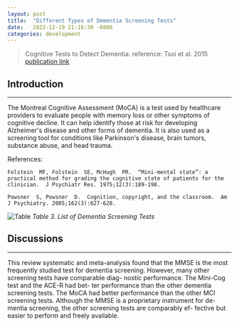```yaml
---
layout: post
title:  "Different Types of Dementia Screening Tests"
date:   2022-12-19 21:16:30 -0800
categories: development
---
```


> Cognitive Tests to Detect Dementia.
reference: Tsoi et al. 2015 [publication link](https://jamanetwork.com/journals/jamainternalmedicine/fullarticle/2301149)

## Introduction

---
The Montreal Cognitive Assessment (MoCA) is a test used by healthcare providers to evaluate people with memory loss or other symptoms of cognitive decline. It can help identify those at risk for developing Alzheimer's disease and other forms of dementia. It is also used as a screening tool for conditions like Parkinson's disease, brain tumors, substance abuse, and head trauma.

References:

`Folstein  MF, Folstein  SE, McHugh  PR.  “Mini-mental state”: a practical method for grading the cognitive state of patients for the clinician.  J Psychiatr Res. 1975;12(3):189-198.`

`Powsner  S, Powsner  D.  Cognition, copyright, and the classroom.  Am J Psychiatry. 2005;162(3):627-628.`

![Table](https://res.cloudinary.com/dbr983cqh/image/upload/v1671515743/Tsoi_Table_fxtidg.png)
*Table 3. List of Dementia Screening Tests*

## Discussions

---

This review systematic and meta-analysis found that the MMSE
is the most frequently studied test for dementia screening.
However, many other screening tests have comparable diag-
nostic performance. The Mini-Cog test and the ACE-R had bet-
ter performance than the other dementia screening tests. The
MoCA had better performance than the other MCI screening
tests. Although the MMSE is a proprietary instrument for de-
mentia screening, the other screening tests are comparably ef-
fective but easier to perform and freely available.
